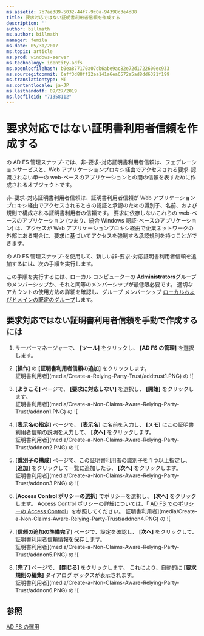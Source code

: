 ```yaml
---
ms.assetid: 7b7ae389-5032-44f7-9c0a-94398c3e4d88
title: 要求対応ではない証明書利用者信頼を作成する
description: ''
author: billmath
ms.author: billmath
manager: femila
ms.date: 05/31/2017
ms.topic: article
ms.prod: windows-server
ms.technology: identity-adfs
ms.openlocfilehash: b0ea877170a07db6abe9ac82e72d1722600ec933
ms.sourcegitcommit: 6aff3d88ff22ea141a6ea6572a5ad8dd6321f199
ms.translationtype: MT
ms.contentlocale: ja-JP
ms.lasthandoff: 09/27/2019
ms.locfileid: "71358112"
---
```

# <a name="create-a-non-claims-aware-relying-party-trust"></a>要求対応ではない証明書利用者信頼を作成する


の AD FS 管理スナップ\-では、非\-要求\-対応証明書利用者信頼は、フェデレーションサービスと、Web アプリケーションプロキシ経由でアクセスされる要求\-認識されない単一の web\-ベースのアプリケーションとの間の信頼を表すために作成されるオブジェクトです。  
  
非\-要求\-対応証明書利用者信頼は、証明書利用者信頼が Web アプリケーションプロキシ経由でアクセスされるときの認証と承認のための識別子、名前、および規則で構成される証明書利用者の信頼です。 要求に依存しないこれらの web\-ベースのアプリケーション (つまり、統合 Windows 認証\-ベースのアプリケーション) は、アクセスが Web アプリケーションプロキシ経由で企業ネットワークの外部にある場合に、要求に基づいてアクセスを強制する承認規則を持つことができます。  
  
の AD FS 管理スナップ\-を使用して、新しい非\-要求\-対応証明書利用者信頼を追加するには、次の手順を実行します。  
  
この手順を実行するには、ローカル コンピューターの **Administrators**グループのメンバーシップか、それと同等のメンバーシップが最低限必要です。  適切なアカウントの使用方法の詳細を確認し、グループ メンバーシップ [ローカルおよびドメインの既定のグループ](https://go.microsoft.com/fwlink/?LinkId=83477)します。   
  
## <a name="to-create-a-non-claims-aware-relying-party-trust-manually"></a>要求対応ではない証明書利用者信頼を手動で作成するには 
1. サーバーマネージャーで、 **[ツール]** をクリックし、 **[AD FS の管理]** を選択します。  
  
2.  **[操作]** の **[証明書利用者信頼の追加]** をクリックします。  
証明書利用者](media/Create-a-Relying-Party-Trust/addtrust1.PNG) の ![   

3.  **[ようこそ]** ページで、 **[要求に対応しない]** を選択し、 **[開始]** をクリックします。  
証明書利用者](media/Create-a-Non-Claims-Aware-Relying-Party-Trust/addnon1.PNG) の ![ 
  
4.  **[表示名の指定]** ページで、 **[表示名]** に名前を入力し、 **[メモ]** にこの証明書利用者信頼の説明を入力して、 **[次へ]** をクリックします。  
証明書利用者](media/Create-a-Non-Claims-Aware-Relying-Party-Trust/addnon2.PNG) の ![

5. **[識別子の構成]** ページで、この証明書利用者の識別子を 1 つ以上指定し、 **[追加]** をクリックして一覧に追加したら、 **[次へ]** をクリックします。  
証明書利用者](media/Create-a-Non-Claims-Aware-Relying-Party-Trust/addnon3.PNG) の ![

6.  **[Access Control ポリシーの選択]** でポリシーを選択し、 **[次へ]** をクリックします。  Access Control ポリシーの詳細については、「 [AD FS でのポリシーの Access Control](Access-Control-Policies-in-AD-FS.md)」を参照してください。 
証明書利用者](media/Create-a-Non-Claims-Aware-Relying-Party-Trust/addnon4.PNG) の ![

7. **[信頼の追加の準備完了]** ページで、設定を確認し、 **[次へ]** をクリックして、証明書利用者信頼情報を保存します。  
   証明書利用者](media/Create-a-Non-Claims-Aware-Relying-Party-Trust/addnon5.PNG) の ![ 

8. **[完了]** ページで、 **[閉じる]** をクリックします。 これにより、自動的に **[要求規則の編集]** ダイアログ ボックスが表示されます。  
証明書利用者](media/Create-a-Non-Claims-Aware-Relying-Party-Trust/addnon6.PNG) の ![  
  
## <a name="see-also"></a>参照  
[AD FS の運用](../../ad-fs/AD-FS-2016-Operations.md) 
